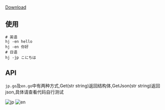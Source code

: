 [Download](https://github.com/Asutorufa/hujiang_dictionary/releases)

## 使用

```shell
# 英语
hj -en hello
hj -en 你好
# 日语
hj -jp こにちは
```

## API

`jp.go`及`en.go`中有两种方式,Get(str string)返回结构体,GetJson(str string)返回json,具体请查看代码自行测试

![jp](https://raw.githubusercontent.com/Asutorufa/hujiang_dictionary/golang/img/jp.png)
![en](https://raw.githubusercontent.com/Asutorufa/hujiang_dictionary/golang/img/en.png)